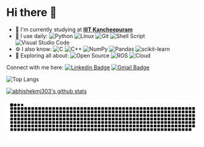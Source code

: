 # Hi there 👋

- 🏢 I'm currently studying at [**IIIT Kancheepuram**](https://www.iiitdm.ac.in/)
- 🚀 I use daily:
  ![Python](https://img.shields.io/badge/python-3670A0?style=plastic&logo=python&logoColor=ffdd54)
  ![Linux](https://img.shields.io/badge/Linux-FCC624?style=plastic&logo=linux&logoColor=black)
  ![Git](https://img.shields.io/badge/git-%23F05033.svg?style=plastic&logo=git&logoColor=white)
  ![Shell Script](https://img.shields.io/badge/shell_script-%23121011.svg?style=plastic&logo=gnu-bash&logoColor=white)
  ![Visual Studio Code](https://img.shields.io/badge/Visual%20Studio%20Code-0078d7.svg?style=plastic&logo=visual-studio-code&logoColor=white)
- ⚙️ I also know:
  ![C](https://img.shields.io/badge/c-%2300599C.svg?style=plastic&logo=c&logoColor=white)
  ![C++](https://img.shields.io/badge/c++-%2300599C.svg?style=plastic&logo=c%2B%2B&logoColor=white)
  ![NumPy](https://img.shields.io/badge/numpy-%23013243.svg?style=plastic&logo=numpy&logoColor=white)
  ![Pandas](https://img.shields.io/badge/pandas-%23150458.svg?style=plastic&logo=pandas&logoColor=white)
  ![scikit-learn](https://img.shields.io/badge/scikit--learn-%23F7931E.svg?style=plastic&logo=scikit-learn&logoColor=white)
- 🌱 Exploring all about: 
  ![Open Source](https://img.shields.io/badge/-Open%20Source-%23000B25.svg?style=plastic&logo=open-source-initiative&logoColor=green)
  ![ROS](https://img.shields.io/badge/ros-%230A0FF9.svg?style=plastic&logo=ros&logoColor=white)
  ![Cloud](https://img.shields.io/badge/Cloud-%230167ff.svg?style=plastic&logo=digitalOcean&logoColor=white)

Connect with me here: 
[![Linkedin Badge](https://img.shields.io/badge/-Abhishek_M_J-blue?style=plastic&logo=Linkedin&logoColor=white&link=https://www.linkedin.com/in/abhishek-m-j-607964225/)](https://www.linkedin.com/in/abhishek-m-j-607964225/)
[![Gmail Badge](https://img.shields.io/badge/-abhishekmj303@gmail.com-c14438?style=plastic&logo=Gmail&logoColor=white&link=mailto:abhishekmj303@gmail.com)](mailto:abhishekmj303@gmail.com)

![Top Langs](https://github-readme-stats.vercel.app/api/top-langs/?username=abhishekmj303&layout=compact&theme=dark&exclude_repo=ADS-lab,TSP-using-GA)

[![abhishekmj303's github stats](https://github-readme-stats.vercel.app/api?username=abhishekmj303&theme=dark&show_icons=true)](https://github.com/abhishekmj303)

![Snake animation](https://github.com/abhishekmj303/abhishekmj303/blob/output/github-contribution-grid-snake.svg)